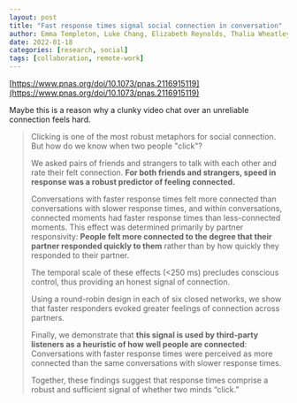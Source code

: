 ```yaml
---
layout: post
title: "Fast response times signal social connection in conversation"
author: Emma Templeton, Luke Chang, Elizabeth Reynolds, Thalia Wheatley, et al.
date: 2022-01-18
categories: [research, social]
tags: [collaboration, remote-work]
---
```


[https://www.pnas.org/doi/10.1073/pnas.2116915119](https://www.pnas.org/doi/10.1073/pnas.2116915119)

Maybe this is a reason why a clunky video chat over an unreliable connection feels hard.

> Clicking is one of the most robust metaphors for social connection. But how do we know when two people "click"? 
>
> We asked pairs of friends and strangers to talk with each other and rate their felt connection. **For both friends and strangers, speed in response was a robust predictor of feeling connected.** 
>
> Conversations with faster response times felt more connected than conversations with slower response times, and within conversations, connected moments had faster response times than less-connected moments. This effect was determined primarily by partner responsivity: **People felt more connected to the degree that their partner responded quickly to them** rather than by how quickly they responded to their partner. 
>
> The temporal scale of these effects (<250 ms) precludes conscious control, thus providing an honest signal of connection. 
>
> Using a round-robin design in each of six closed networks, we show that faster responders evoked greater feelings of connection across partners. 
>
> Finally, we demonstrate that **this signal is used by third-party listeners as a heuristic of how well people are connected**: Conversations with faster response times were perceived as more connected than the same conversations with slower response times. 
>
> Together, these findings suggest that response times comprise a robust and sufficient signal of whether two minds “click.”

